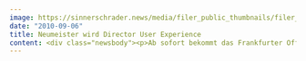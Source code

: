 ```yaml
---
image: https://sinnerschrader.news/media/filer_public_thumbnails/filer_public/76/da/76da8135-3a06-4589-96cf-215ce9a7624d/varfoldersdjk8pxf42x64d8fxslz8jcc8fc0000gnttmplr4wp7__480x288_q85_crop_subsampling-2_upscale.png
date: "2010-09-06"
title: Neumeister wird Director User Experience
content: <div class="newsbody"><p>Ab sofort bekommt das Frankfurter Office von SinnerSchrader mit Norbert Neumeister kreative Verstärkung. Als Director User Experience wird er eine wichtige Unterstützung für den weiteren Ausbau der Konzeption am Standort Frankfurt sein.<br/>Norbert Neumeister ist ein erfahrener User Experience Designer mit ausgeprägtem Wissen im Interaktionsdesign, in kundenspezifischer Forschung und Design-Strategie. Zuletzt arbeitete er als Senior Experience Architect für Different in Sydney, Australiens größte Experience-Design-Firma.</p><p>Norbert Neumeister hat über elf Jahre internationale Erfahrung in einer Vielzahl von Design-Projekten für Software-, Web- und Enterprise-Portal-Anwendungen in unterschiedlichsten Branchen. Neben Verbrauchsgütern, Software, Einzelhandel, Bildung, Versicherungen, Medien und Telekommunikation war er in Australien vor allem im Bereich der Finanzindustrie tätig.</p><p>Der Konzepter freut sich auf die Arbeit bei SinnerSchrader&#58; „Ich glaube, dass die Agentur den interdisziplinären Ansatz von Konzept, Kreation und Technik radikal vereint. Unternehmen müssen heutzutage ihre Kunden zutiefst verstehen und Produkte mit eben diesem Kundenverständnis entwickeln, um im globalen Markt und Wettbewerb zu bestehen.”</p><p>Bildmaterial unter <a href="http&#58;//www.sinnerschrader.com/">sinnerschrader.com</a>.</p></div>
---
```

